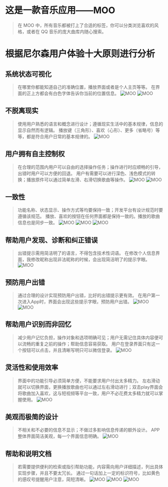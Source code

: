 # 这是一款音乐应用——MOO
> 在 MOO 中，所有音乐都被打上了合适的标签，你可以分类浏览喜欢的风格，或者在 QQ 音乐的庞大曲库内随心搜索。

# 根据尼尔森用户体验十大原则进行分析
## 系统状态可视化
> 在哪里你都能知道自己的准确位置，播放界面或者是个人主页等等。
> 在界面的正上方都会有白色字体告诉你当前的位置信息。
![MOO](https://raw.githubusercontent.com/EasonQXF/Interface_design/master/images/MOO7.jpg)
![MOO](https://raw.githubusercontent.com/EasonQXF/Interface_design/master/images/MOO8.jpg)
## 不脱离现实
> 使用用户熟悉的语言和概念进行设计；遵循现实生活中的基本规律，信息的显示自然而有逻辑。
> 播放键（三角形）、喜欢（心形）、更多（省略号）等等，都是符合用户日常的基本规律的。
![MOO](https://raw.githubusercontent.com/EasonQXF/Interface_design/master/images/MOO1.jpg)
## 用户拥有自主控制权
> 在合理的范围内用户可以自由的选择操作任务；操作进行时应顺畅的引导，出错时用户可以方便的回退。
> 用户有需要可以进行深色、浅色模式的转换；播放原件可以通过简单左滑、右滑切换歌曲等操作。
![MOO](https://raw.githubusercontent.com/EasonQXF/Interface_design/master/images/MOO10.jpg)
![MOO](https://raw.githubusercontent.com/EasonQXF/Interface_design/master/images/MOO8.jpg)
## 一致性
> 功能名称、状态显示、操作方式等均要保持一致；开发平台有设计规范时要遵循该规范。
> 播放、喜欢的按钮在任何界面都是保持一致的。播放的歌曲信息也是同步一致。
![MOO](https://raw.githubusercontent.com/EasonQXF/Interface_design/master/images/MOO9.jpg)
![MOO](https://raw.githubusercontent.com/EasonQXF/Interface_design/master/images/MOO7.jpg)
![MOO](https://raw.githubusercontent.com/EasonQXF/Interface_design/master/images/MOO1.jpg)
## 帮助用户发现、诊断和纠正错误
> 出错提示需用简洁明了的语言，不得包含技术性词语。
> 在修改个人信息界面，我修改昵称出现非法昵称的时候，会出现简洁明了的提示字眼。
![MOO](https://raw.githubusercontent.com/EasonQXF/Interface_design/master/images/MOO11.jpg)
## 预防用户出错
> 通过合理的设计实现预防用户出错，比好的出错提示更有效。
> 在用户第一次进入App时，界面会出现这些提示字眼，预防用户出错。
![MOO](https://raw.githubusercontent.com/EasonQXF/Interface_design/master/images/MOO6.jpg)
![MOO](https://raw.githubusercontent.com/EasonQXF/Interface_design/master/images/MOO2.jpg)
## 帮助用户识别而非回忆
> 减少用户记忆负担，操作对象和选项明确可见；用户无需记住具体内容便可以流畅的重复之前的操作；帮助信息容易获取。
> 用户在登录界面只有这一个按钮可以点击，并且清晰写明只可以微信登录。
![MOO](https://raw.githubusercontent.com/EasonQXF/Interface_design/master/images/MOO12.jpg)
## 灵活性和使用效率
> 界面中的功能引导必须简单方便，不能要求用户付出太多精力。
> 左右滑动就可以切换界面，更换播放歌曲也可以通过左右滑动进行；双击play界面会将歌曲加入喜欢，这与短视频等平台一致，用户不必花费太多精力就可以掌握使用。
![MOO](https://raw.githubusercontent.com/EasonQXF/Interface_design/master/images/MOO1.jpg)
## 美观而极简的设计
> 不相关和不必要的信息不显示；不做过多影响信息传递的额外设计。
> APP整体界面简洁美观，每一个界面信息明确。
![MOO](https://raw.githubusercontent.com/EasonQXF/Interface_design/master/images/MOO3.jpg)
## 帮助和说明文档
> 若需要提供便利的检索或指引帮助功能，内容需向用户详细描述，列出具体实现步骤，并且不要太冗长。
> 通过一句话加上一定的标识符号，比如黄色的感叹号提醒用户注意，简短清晰。
![MOO](https://raw.githubusercontent.com/EasonQXF/Interface_design/master/images/MOO4.jpg)
![MOO](https://raw.githubusercontent.com/EasonQXF/Interface_design/master/images/MOO3.jpg)
![MOO](https://raw.githubusercontent.com/EasonQXF/Interface_design/master/images/MOO2.jpg)
